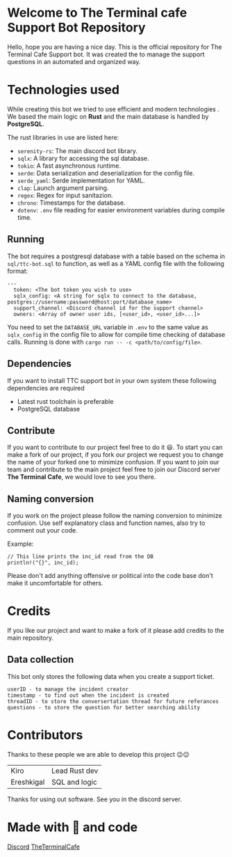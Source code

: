 # Welcome to The Terminal cafe Support Bot Repository

Hello, hope you are having a nice day. This is the official repository for The Terminal Cafe Support bot. It was created the to manage the support questions in an automated and organized way. 


# Technologies used

While creating this bot we tried to use efficient and modern technologies . 
We based the main logic on **Rust** and the main database is handled by **PostgreSQL**.

The rust libraries in use are listed here:
- `serenity-rs`: The main discord bot library.
- `sqlx`: A library for accessing the sql database.
- `tokio`: A fast asynchronous runtime.
- `serde`: Data serialization and deserialization for the config file.
- `serde_yaml`: Serde implementation for YAML.
- `clap`: Launch argument parsing.
- `regex`: Regex for input sanitazion.
- `chrono`: Timestamps for the database.
- `dotenv`: `.env` file reading for easier environment variables during compile time.

## Running

The bot requires a postgresql database with a table based on the schema in `sql/ttc-bot.sql` to function, as well as a YAML config file with the following format:
```
---
  token: <The bot token you wish to use>
  sqlx_config: <A string for sqlx to connect to the database, postgres://username:password@host:port/database_name>
  support_channel: <Discord channel id for the support channel>
  owners: <Array of owner user ids, [<user_id>, <user_id>...]>
```

You need to set the `DATABASE_URL` variable in `.env` to the same value as `sqlx_config` in the config file to allow for compile time checking of database calls.
Running is done with `cargo run -- -c <path/to/config/file>`.

## Dependencies 

If you want to install TTC support bot in your own system these following dependencies are required 

- Latest rust toolchain is preferable
- PostgreSQL database 

## Contribute 

If you want to contribute to our project feel free to do it 😃. To start you can make a fork of our project, if you fork our project we request you to change the name of your forked one to minimize confusion. If you want to join our team and contribute to the main project feel free to join our Discord server **The Terminal Cafe**, we would love to see you there.

## Naming conversion

If you work on the project please follow the naming conversion to minimize confusion. Use self explanatory class and function names, also try to comment out your code. 

Example:
```
// This line prints the inc_id read from the DB
println!("{}", inc_id);
```
Please don't add anything offensive or political into the code base don't make it uncomfortable for others.

# Credits

If you like our project and want to make a fork of it please add credits to the main repository.

## Data collection

This bot only stores the following data when you create a support ticket.

``` 
userID - to manage the incident creator
timestamp - to find out when the incident is created 
threadID - to store the conversertation thread for future referances 
questions - to store the question for better searching ability
```

# Contributors 

Thanks to these people we are able to develop this project 😉😉

|                    |               | 
|--------------------|---------------|
|Kiro				 | Lead Rust dev | 
|Ereshkigal          | SQL and logic |


Thanks for using out software. See you in the discord server.
# Made with 💛 and code

[Discord](https://discord.gg/qsBmyM9) [TheTerminalCafe](our%20website%20link)
